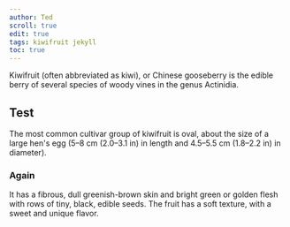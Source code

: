 ```yaml
---
author: Ted
scroll: true
edit: true
tags: kiwifruit jekyll
toc: true
---
```

Kiwifruit (often abbreviated as kiwi), or Chinese gooseberry is the edible
berry of several species of woody vines in the genus Actinidia.

## Test

The most common cultivar group of kiwifruit is oval, about the size of a large
hen's egg (5–8 cm (2.0–3.1 in) in length and 4.5–5.5 cm (1.8–2.2 in) in
diameter). 

### Again
It has a fibrous, dull greenish-brown skin and bright green or
golden flesh with rows of tiny, black, edible seeds. The fruit has a soft
texture, with a sweet and unique flavor.